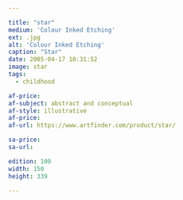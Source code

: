 ```yaml
---

title: "star"
medium: 'Colour Inked Etching'
ext: .jpg
alt: 'Colour Inked Etching'
caption: "Star"
date: 2005-04-17 10:31:52
image: star
tags:
  - childhood

af-price:
af-subject: abstract and conceptual
af-style: illustrative
af-price:
af-url: https://www.artfinder.com/product/star/

sa-price:
sa-url:

edition: 100
width: 150
height: 339

---
```

